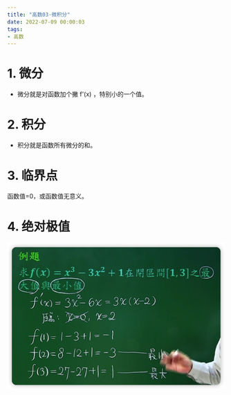 ```yaml
---
title: "高数03-微积分"
date: 2022-07-09 00:00:03
tags:
- 高数
---
```



# 1. 微分

+ 微分就是对函数加个撇 f'(x)  ，特别小的一个值。

<!-- more -->

# 2. 积分

+ 积分就是函数所有微分的和。

# 3. 临界点

函数值=0，或函数值无意义。

# 4. 绝对极值

<img src="%E9%AB%98%E6%95%B003-%E5%BE%AE%E7%A7%AF%E5%88%86/1.jpg" alt="image-20220710160706738" style="zoom:50%;" />
